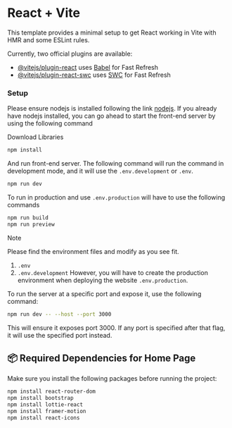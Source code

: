# React + Vite

This template provides a minimal setup to get React working in Vite with HMR and some ESLint rules.

Currently, two official plugins are available:

- [@vitejs/plugin-react](https://github.com/vitejs/vite-plugin-react/blob/main/packages/plugin-react/README.md) uses [Babel](https://babeljs.io/) for Fast Refresh
- [@vitejs/plugin-react-swc](https://github.com/vitejs/vite-plugin-react-swc) uses [SWC](https://swc.rs/) for Fast Refresh

### Setup
Please ensure nodejs is installed following the link [nodejs](https://nodejs.org/en). If you already have nodejs installed, you can go ahead to start the front-end server by using the following command

Download Libraries

```bash
npm install
```

And run front-end server. The following command will run the command in development mode, and it will use the `.env.development` or `.env`.

```bash
npm run dev
```

To run in production and use `.env.production` will have to use the following commands

```bash
npm run build
npm run preview
```

>[!NOTE]
>Please find the environment files and modify as you see fit.
> 1. `.env`
> 2. `.env.development`
> However, you will have to create the production environment when deploying the website `.env.production`.

To run the server at a specific port and expose it, use the following command:

```bash
npm run dev -- --host --port 3000
```

This will ensure it exposes port 3000. If any port is specified after that flag, it will use the specified port instead.


## 📦 Required Dependencies for Home Page

Make sure you install the following packages before running the project:

```bash
npm install react-router-dom
npm install bootstrap
npm install lottie-react
npm install framer-motion
npm install react-icons


